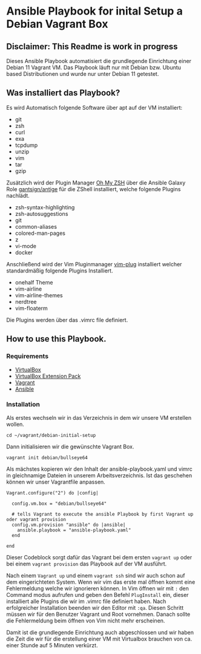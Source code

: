 # Ansible Playbook for inital Setup a Debian Vagrant Box
## Disclaimer: This Readme is work in progress

Dieses Ansible Playbook automatisiert die grundlegende Einrichtung einer Debian 11 Vagrant VM.
Das Playbook läuft nur mit Debian bzw. Ubuntu based Distributionen und wurde nur unter Debian 11 getestet. 

## Was installiert das Playbook?

Es wird Automatisch folgende Software über apt auf der VM installiert:
* git
* zsh
* curl
* exa
* tcpdump
* unzip
* vim
* tar
* gzip

Zusätzlich wird der Plugin Manager [Oh My ZSH](https://ohmyz.sh/) über die Ansible Galaxy Role [gantsign/antige](https://galaxy.ansible.com/gantsign/antigen) für die ZShell installiert, welche folgende Plugins nachlädt.

* zsh-syntax-highlighting
* zsh-autosuggestions
* git
* common-aliases
* colored-man-pages
* z
* vi-mode
* docker

Anschließend wird der Vim Pluginmanager [vim-plug](https://github.com/junegunn/vim-plug) installiert welcher standardmäßig folgende Plugins Installiert. 

* onehalf Theme
* vim-airline
* vim-airline-themes
* nerdtree
* vim-floaterm

Die Plugins werden über das .vimrc file definiert.

## How to use this Playbook. 

### Requirements

* [VirtualBox](https://www.virtualbox.org/wiki/Downloads)
* [VirtualBox Extension Pack](https://www.virtualbox.org/wiki/Downloads)
* [Vagrant](https://www.vagrantup.com/downloads)
* [Ansible](https://docs.ansible.com/ansible/latest/installation_guide/intro_installation.html)

### Installation 

Als erstes wechseln wir in das Verzeichnis in dem wir unsere VM erstellen wollen. 
```
cd ~/vagrant/debian-initial-setup 
```
Dann initialisieren wir die gewünschte Vagrant Box.
```
vagrant init debian/bullseye64
```
Als mächstes kopieren wir den Inhalt der ansible-playbook.yaml und vimrc in gleichnamige Dateien in unserem  Arbeitsverzeichnis. 
Ist das geschehen können wir unser Vagrantfile anpassen. 
```
Vagrant.configure("2") do |config|

  config.vm.box = "debian/bullseye64"

  # tells Vagrant to execute the ansible Playbook by first Vagrant up oder vagrant provision 
  config.vm.provision "ansible" do |ansible|
    ansible.playbook = "ansible-playbook.yaml"
  end

end
```
Dieser Codeblock sorgt dafür das Vagrant bei dem ersten `vagrant up` oder bei einem `vagrant provision` das Playbook auf der VM ausführt. 

Nach einem `Vagrant up` und einem `vagrant ssh` sind wir auch schon auf dem eingerichteten System. Wenn wir vim das erste mal öffnen kommt eine Fehlermeldung welche wir ignorieren können. In Vim öffnen wir mit `:` den Command modus aufrufen und geben den Befehl `PlugInstall` ein, dieser installiert alle Plugins die wir im .vimrc file definiert haben. Nach erfolgreicher Installation beenden wir den Editor mit `:qa`. Diesen Schritt müssen wir für den Benutzer Vagrant und Root vornehmen. Danach sollte die Fehlermeldung beim öffnen von Vim nicht mehr erscheinen. 

Damit ist die grundlegende Einrichtung auch abgeschlossen und wir haben die Zeit die wir für die erstellung einer VM mit Virtualbox brauchen von ca. einer Stunde auf 5 Minuten verkürzt. 